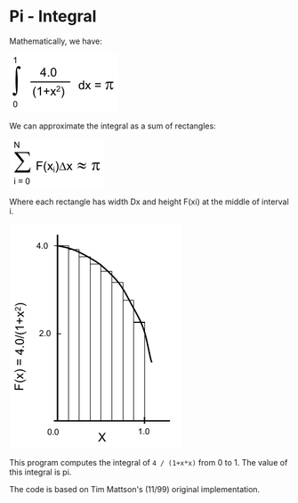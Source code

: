 # Pi - Integral

Mathematically, we have:

![picture](./pi-integral.png)

We can approximate the integral as a sum of rectangles:

![picture](./pi-integral-sum.png)

Where each rectangle has width Dx and height F(xi) at the middle of interval i.

![picture](./pi-integral-graph.png)

This program computes the integral of `4 / (1+x*x)` from 0 to 1.  The value of this integral is pi.

The code is based on Tim Mattson's (11/99) original implementation.
